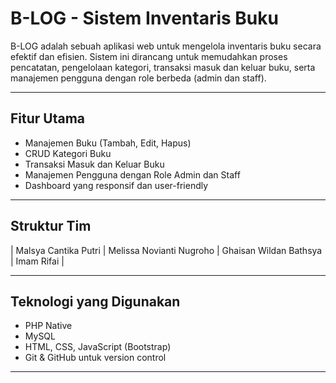 # B-LOG - Sistem Inventaris Buku

B-LOG adalah sebuah aplikasi web untuk mengelola inventaris buku secara efektif dan efisien. Sistem ini dirancang untuk memudahkan proses pencatatan, pengelolaan kategori, transaksi masuk dan keluar buku, serta manajemen pengguna dengan role berbeda (admin dan staff).

---

## Fitur Utama
- Manajemen Buku (Tambah, Edit, Hapus)
- CRUD Kategori Buku
- Transaksi Masuk dan Keluar Buku
- Manajemen Pengguna dengan Role Admin dan Staff
- Dashboard yang responsif dan user-friendly

---

## Struktur Tim
| Malsya Cantika Putri 
| Melissa Novianti Nugroho 
| Ghaisan Wildan Bathsya
| Imam Rifai |

---

## Teknologi yang Digunakan
- PHP Native
- MySQL
- HTML, CSS, JavaScript (Bootstrap)
- Git & GitHub untuk version control

---
